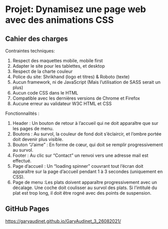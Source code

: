 # Projet: Dynamisez une page web avec des animations CSS

## Cahier des charges

Contraintes techniques:

1. Respect des maquettes mobile, mobile first
2. Adapter le site pour les tablettes, et desktop
3. Respect de la charte couleur
4. Police du site: Shrikhand (logo et titres) & Roboto (texte)
5. Aucun framework,  ni de JavaScript (Mais l’utilisation de SASS serait un plus)
6. Aucun code CSS dans le HTML
7. Compatible avec  les dernières versions de Chrome et Firefox
8. Aucune erreur au validateur W3C HTML et CSS

Fonctionnalités :

1. Header : Un bouton de retour à l’accueil qui ne doit apparaître que sur les pages de menu.
2. Boutons : Au survol, la couleur de fond doit s’éclaircir, et l’ombre portée doit devenir plus visible.
3. Bouton “J’aime” : En forme de cœur, qui doit se remplir progressivement au survol.
4. Footer : Au clic sur “Contact” un renvoi vers une adresse mail est effectué.
5. Page d’accueil : Un “loading spinner” couvrant tout l’écran doit apparaître sur la page d’accueil pendant 1 à 3 secondes (uniquement en CSS).
6. Page de menu :Les plats doivent apparaître progressivement avec un décalage. Une coche doit coulisser au survol des plats. Si l’intitulé du plat est trop long, il doit être rogné avec des points de suspension.

## GitHub Pages
https://garyaudinet.github.io/GaryAudinet_3_26082021/
